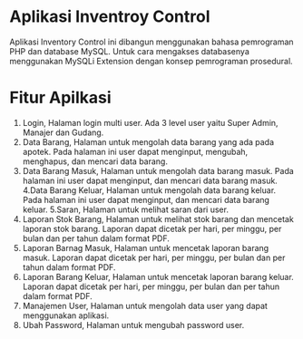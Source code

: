 
# Aplikasi Inventroy Control

Aplikasi Inventory Control ini dibangun menggunakan bahasa pemrograman PHP dan database MySQL. Untuk cara mengakses databasenya menggunakan MySQLi Extension dengan konsep pemrograman prosedural.

# Fitur Apilkasi
1. Login,
Halaman login multi user. Ada 3 level user yaitu Super Admin, Manajer dan Gudang.
2. Data Barang,
Halaman untuk mengolah data barang yang ada pada apotek. Pada halaman ini user dapat menginput, mengubah, menghapus, dan mencari data barang.
3. Data Barang Masuk,
Halaman untuk mengolah data barang masuk. Pada halaman ini user dapat menginput, dan mencari data barang masuk.
4.Data Barang Keluar,
Halaman untuk mengolah data barang keluar. Pada halaman ini user dapat menginput, dan mencari data barang keluar.
5.Saran,
Halaman untuk melihat saran dari user.
6. Laporan Stok Barang,
Halaman untuk melihat stok barang dan mencetak laporan stok barang. Laporan dapat dicetak per hari, per minggu, per bulan dan per tahun dalam format PDF.
7. Laporan Barnag Masuk,
Halaman untuk mencetak laporan barang masuk. Laporan dapat dicetak per hari, per minggu, per bulan dan per tahun dalam format PDF.
8. Laporan Barang Keluar,
Halaman untuk mencetak laporan barang keluar. Laporan dapat dicetak per hari, per minggu, per bulan dan per tahun dalam format PDF.
9. Manajemen User,
Halaman untuk mengolah data user yang dapat menggunakan aplikasi.
10. Ubah Password,
Halaman untuk mengubah password user.